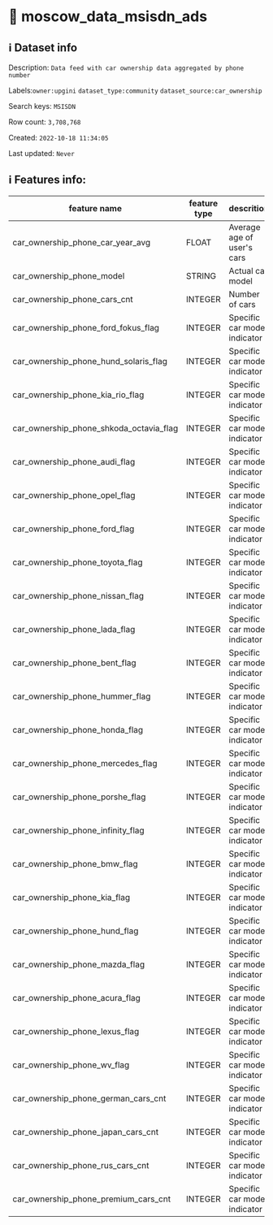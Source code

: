 # 📖 moscow_data_msisdn_ads 
## ℹ️ Dataset info 
Description: `Data feed with car ownership data aggregated by phone number` 

Labels:`owner:upgini` `dataset_type:community` `dataset_source:car_ownership` 

Search keys: `MSISDN`

Row count: `3,708,768`

Created: `2022-10-18 11:34:05` 

Last updated: `Never` 

## ℹ️ Features info:
|feature name|feature type|descrition|
|---|---|---|
|car_ownership_phone_car_year_avg|FLOAT|Average age of user's cars|
|car_ownership_phone_model|STRING|Actual car model|
|car_ownership_phone_cars_cnt|INTEGER|Number of cars|
|car_ownership_phone_ford_fokus_flag|INTEGER|Specific car model indicator|
|car_ownership_phone_hund_solaris_flag|INTEGER|Specific car model indicator|
|car_ownership_phone_kia_rio_flag|INTEGER|Specific car model indicator|
|car_ownership_phone_shkoda_octavia_flag|INTEGER|Specific car model indicator|
|car_ownership_phone_audi_flag|INTEGER|Specific car model indicator|
|car_ownership_phone_opel_flag|INTEGER|Specific car model indicator|
|car_ownership_phone_ford_flag|INTEGER|Specific car model indicator|
|car_ownership_phone_toyota_flag|INTEGER|Specific car model indicator|
|car_ownership_phone_nissan_flag|INTEGER|Specific car model indicator|
|car_ownership_phone_lada_flag|INTEGER|Specific car model indicator|
|car_ownership_phone_bent_flag|INTEGER|Specific car model indicator|
|car_ownership_phone_hummer_flag|INTEGER|Specific car model indicator|
|car_ownership_phone_honda_flag|INTEGER|Specific car model indicator|
|car_ownership_phone_mercedes_flag|INTEGER|Specific car model indicator|
|car_ownership_phone_porshe_flag|INTEGER|Specific car model indicator|
|car_ownership_phone_infinity_flag|INTEGER|Specific car model indicator|
|car_ownership_phone_bmw_flag|INTEGER|Specific car model indicator|
|car_ownership_phone_kia_flag|INTEGER|Specific car model indicator|
|car_ownership_phone_hund_flag|INTEGER|Specific car model indicator|
|car_ownership_phone_mazda_flag|INTEGER|Specific car model indicator|
|car_ownership_phone_acura_flag|INTEGER|Specific car model indicator|
|car_ownership_phone_lexus_flag|INTEGER|Specific car model indicator|
|car_ownership_phone_wv_flag|INTEGER|Specific car model indicator|
|car_ownership_phone_german_cars_cnt|INTEGER|Specific car model indicator|
|car_ownership_phone_japan_cars_cnt|INTEGER|Specific car model indicator|
|car_ownership_phone_rus_cars_cnt|INTEGER|Specific car model indicator|
|car_ownership_phone_premium_cars_cnt|INTEGER|Specific car model indicator|
